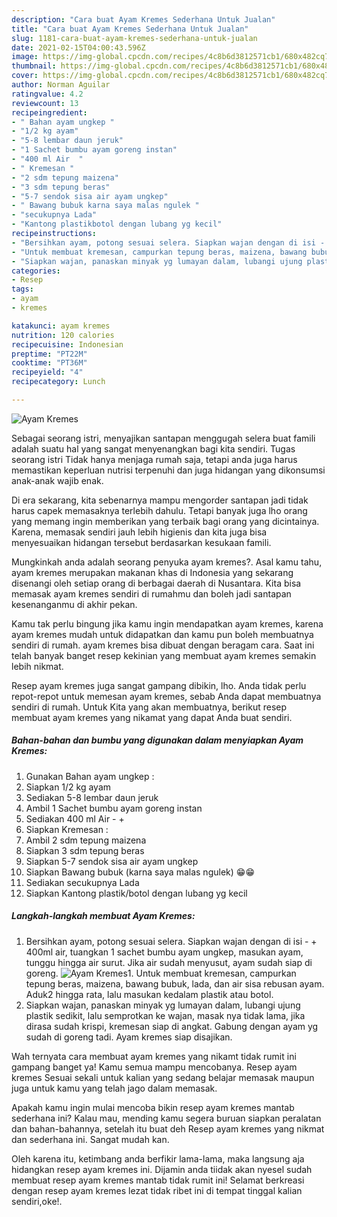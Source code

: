```yaml
---
description: "Cara buat Ayam Kremes Sederhana Untuk Jualan"
title: "Cara buat Ayam Kremes Sederhana Untuk Jualan"
slug: 1181-cara-buat-ayam-kremes-sederhana-untuk-jualan
date: 2021-02-15T04:00:43.596Z
image: https://img-global.cpcdn.com/recipes/4c8b6d3812571cb1/680x482cq70/ayam-kremes-foto-resep-utama.jpg
thumbnail: https://img-global.cpcdn.com/recipes/4c8b6d3812571cb1/680x482cq70/ayam-kremes-foto-resep-utama.jpg
cover: https://img-global.cpcdn.com/recipes/4c8b6d3812571cb1/680x482cq70/ayam-kremes-foto-resep-utama.jpg
author: Norman Aguilar
ratingvalue: 4.2
reviewcount: 13
recipeingredient:
- " Bahan ayam ungkep "
- "1/2 kg ayam"
- "5-8 lembar daun jeruk"
- "1 Sachet bumbu ayam goreng instan"
- "400 ml Air  "
- " Kremesan "
- "2 sdm tepung maizena"
- "3 sdm tepung beras"
- "5-7 sendok sisa air ayam ungkep"
- " Bawang bubuk karna saya malas ngulek "
- "secukupnya Lada"
- "Kantong plastikbotol dengan lubang yg kecil"
recipeinstructions:
- "Bersihkan ayam, potong sesuai selera. Siapkan wajan dengan di isi - + 400ml air, tuangkan 1 sachet bumbu ayam ungkep, masukan ayam, tunggu hingga air surut. Jika air sudah menyusut, ayam sudah siap di goreng."
- "Untuk membuat kremesan, campurkan tepung beras, maizena, bawang bubuk, lada, dan air sisa rebusan ayam. Aduk2 hingga rata, lalu masukan kedalam plastik atau botol."
- "Siapkan wajan, panaskan minyak yg lumayan dalam, lubangi ujung plastik sedikit, lalu semprotkan ke wajan, masak nya tidak lama, jika dirasa sudah krispi, kremesan siap di angkat. Gabung dengan ayam yg sudah di goreng tadi. Ayam kremes siap disajikan."
categories:
- Resep
tags:
- ayam
- kremes

katakunci: ayam kremes 
nutrition: 120 calories
recipecuisine: Indonesian
preptime: "PT22M"
cooktime: "PT36M"
recipeyield: "4"
recipecategory: Lunch

---
```



![Ayam Kremes](https://img-global.cpcdn.com/recipes/4c8b6d3812571cb1/680x482cq70/ayam-kremes-foto-resep-utama.jpg)

Sebagai seorang istri, menyajikan santapan menggugah selera buat famili adalah suatu hal yang sangat menyenangkan bagi kita sendiri. Tugas seorang istri Tidak hanya menjaga rumah saja, tetapi anda juga harus memastikan keperluan nutrisi terpenuhi dan juga hidangan yang dikonsumsi anak-anak wajib enak.

Di era  sekarang, kita sebenarnya mampu mengorder santapan jadi tidak harus capek memasaknya terlebih dahulu. Tetapi banyak juga lho orang yang memang ingin memberikan yang terbaik bagi orang yang dicintainya. Karena, memasak sendiri jauh lebih higienis dan kita juga bisa menyesuaikan hidangan tersebut berdasarkan kesukaan famili. 



Mungkinkah anda adalah seorang penyuka ayam kremes?. Asal kamu tahu, ayam kremes merupakan makanan khas di Indonesia yang sekarang disenangi oleh setiap orang di berbagai daerah di Nusantara. Kita bisa memasak ayam kremes sendiri di rumahmu dan boleh jadi santapan kesenanganmu di akhir pekan.

Kamu tak perlu bingung jika kamu ingin mendapatkan ayam kremes, karena ayam kremes mudah untuk didapatkan dan kamu pun boleh membuatnya sendiri di rumah. ayam kremes bisa dibuat dengan beragam cara. Saat ini telah banyak banget resep kekinian yang membuat ayam kremes semakin lebih nikmat.

Resep ayam kremes juga sangat gampang dibikin, lho. Anda tidak perlu repot-repot untuk memesan ayam kremes, sebab Anda dapat membuatnya sendiri di rumah. Untuk Kita yang akan membuatnya, berikut resep membuat ayam kremes yang nikamat yang dapat Anda buat sendiri.

<!--inarticleads1-->

##### Bahan-bahan dan bumbu yang digunakan dalam menyiapkan Ayam Kremes:

1. Gunakan  Bahan ayam ungkep :
1. Siapkan 1/2 kg ayam
1. Sediakan 5-8 lembar daun jeruk
1. Ambil 1 Sachet bumbu ayam goreng instan
1. Sediakan 400 ml Air - +
1. Siapkan  Kremesan :
1. Ambil 2 sdm tepung maizena
1. Siapkan 3 sdm tepung beras
1. Siapkan 5-7 sendok sisa air ayam ungkep
1. Siapkan  Bawang bubuk (karna saya malas ngulek) 😁😁
1. Sediakan secukupnya Lada
1. Siapkan Kantong plastik/botol dengan lubang yg kecil




<!--inarticleads2-->

##### Langkah-langkah membuat Ayam Kremes:

1. Bersihkan ayam, potong sesuai selera. Siapkan wajan dengan di isi - + 400ml air, tuangkan 1 sachet bumbu ayam ungkep, masukan ayam, tunggu hingga air surut. Jika air sudah menyusut, ayam sudah siap di goreng.
<img src="https://img-global.cpcdn.com/steps/0cd1a79f527b0a1c/160x128cq70/ayam-kremes-langkah-memasak-1-foto.jpg" alt="Ayam Kremes">1. Untuk membuat kremesan, campurkan tepung beras, maizena, bawang bubuk, lada, dan air sisa rebusan ayam. Aduk2 hingga rata, lalu masukan kedalam plastik atau botol.
1. Siapkan wajan, panaskan minyak yg lumayan dalam, lubangi ujung plastik sedikit, lalu semprotkan ke wajan, masak nya tidak lama, jika dirasa sudah krispi, kremesan siap di angkat. Gabung dengan ayam yg sudah di goreng tadi. Ayam kremes siap disajikan.




Wah ternyata cara membuat ayam kremes yang nikamt tidak rumit ini gampang banget ya! Kamu semua mampu mencobanya. Resep ayam kremes Sesuai sekali untuk kalian yang sedang belajar memasak maupun juga untuk kamu yang telah jago dalam memasak.

Apakah kamu ingin mulai mencoba bikin resep ayam kremes mantab sederhana ini? Kalau mau, mending kamu segera buruan siapkan peralatan dan bahan-bahannya, setelah itu buat deh Resep ayam kremes yang nikmat dan sederhana ini. Sangat mudah kan. 

Oleh karena itu, ketimbang anda berfikir lama-lama, maka langsung aja hidangkan resep ayam kremes ini. Dijamin anda tiidak akan nyesel sudah membuat resep ayam kremes mantab tidak rumit ini! Selamat berkreasi dengan resep ayam kremes lezat tidak ribet ini di tempat tinggal kalian sendiri,oke!.

